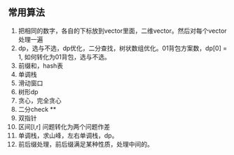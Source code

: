 ## 常用算法

1. 把相同的数字，各自的下标放到vector里面，二维vector。然后对每个vector处理一遍
2. dp，选与不选，dp优化，二分查找，树状数组优化。01背包方案数，dp[0] = 1, 如何转化为01背包，选与不选。
3. 前缀和，hash表
4. 单调栈
5. 滑动窗口
6. 树形dp
7. 贪心，完全贪心
8. 二分check **
9. 双指针
10. 区间[l,r] 问题转化为两个问题作差
11. 单调栈，求山峰，左右单调栈，dp。
12. 前后缀处理，前后缀满足某种性质，处理中间的。